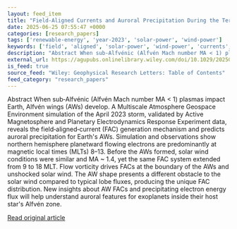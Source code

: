 ```yaml
---
layout: feed_item
title: "Field‐Aligned Currents and Auroral Precipitation During the Terrestrial Alfvén Wing State"
date: 2025-06-25 07:55:47 +0000
categories: [research_papers]
tags: ['renewable-energy', 'year-2023', 'solar-power', 'wind-power']
keywords: ['field', 'aligned', 'solar-power', 'wind-power', 'currents', 'renewable-energy', 'year-2023']
description: "Abstract When sub-Alfvénic (Alfvén Mach number MA < 1) plasmas impact Earth, Alfvén wings (AWs) develop"
external_url: https://agupubs.onlinelibrary.wiley.com/doi/10.1029/2025GL115910?af=R
is_feed: true
source_feed: "Wiley: Geophysical Research Letters: Table of Contents"
feed_category: "research_papers"
---
```


Abstract When sub‐Alfvénic (Alfvén Mach number MA < 1) plasmas impact Earth, Alfvén wings (AWs) develop. A Multiscale Atmosphere Geospace Environment simulation of the April 2023 storm, validated by Active Magnetosphere and Planetary Electrodynamics Response Experiment data, reveals the field‐aligned‐current (FAC) generation mechanism and predicts auroral precipitation for Earth's AWs. Simulation and observations show northern hemisphere planetward flowing electrons are predominantly at magnetic local times (MLTs) 8–13. Before the AWs formed, solar wind conditions were similar and MA ~ 1.4, yet the same FAC system extended from 9 to 18 MLT. Flow vorticity drives FACs at the boundary of the AWs and unshocked solar wind. The AW shape presents a different obstacle to the solar wind compared to typical lobe fluxes, producing the unique FAC distribution. New insights about AW FACs and precipitating electron energy flux will help understand auroral features for exoplanets inside their host star's Alfvén zone.

[Read original article](https://agupubs.onlinelibrary.wiley.com/doi/10.1029/2025GL115910?af=R)
